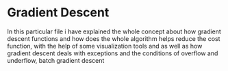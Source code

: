 # Gradient Descent
In this particular file i have explained the whole concept about how gradient descent functions and how does the whole algorithm helps reduce the cost function, with the help of some visualization tools and as well as how gradient descent deals with exceptions and the conditions of overflow and underflow, batch gradient descent
